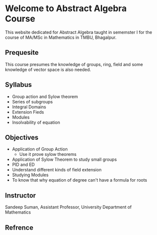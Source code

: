 # Welcome to Abstract Algebra Course

This website dedicated for Abstract Algebra taught in sememster I for the course of MA/MSc in Mathematics in TMBU, Bhagalpur.

## Prequesite 

This course presumes the knowledge of groups, ring, field and some knowledge of vector space is also needed.

## Syllabus

- Group action and Sylow theorem
- Series of subgroups
- Integral Domains
- Extension Fieds
- Modules
- Insolvability of equation
    
## Objectives

- Application of Group Action
    + Use it prove sylow theorems
- Application of Sylow Theorem to study small groups
- PID and ED
- Understand different kinds of field extension
- Studying Modules
- To know that why equation of degree can't have a formula for roots
    
## Instructor 

Sandeep Suman, Assistant Professor, University Department of Mathematics

## Refrence


    
    
    
    
    